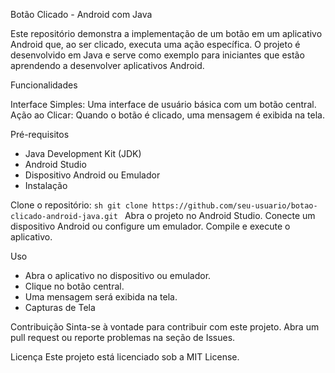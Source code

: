 Botão Clicado - Android com Java

Este repositório demonstra a implementação de um botão em um aplicativo Android que, ao ser clicado, executa uma ação específica. O projeto é desenvolvido em Java e serve como exemplo para iniciantes que estão aprendendo a desenvolver aplicativos Android.

Funcionalidades

Interface Simples: Uma interface de usuário básica com um botão central.
Ação ao Clicar: Quando o botão é clicado, uma mensagem é exibida na tela.

Pré-requisitos

- Java Development Kit (JDK)
- Android Studio
- Dispositivo Android ou Emulador
- Instalação

Clone o repositório:
    ```sh
    git clone https://github.com/seu-usuario/botao-clicado-android-java.git
    ```
Abra o projeto no Android Studio.
Conecte um dispositivo Android ou configure um emulador.
Compile e execute o aplicativo.

Uso
- Abra o aplicativo no dispositivo ou emulador.
- Clique no botão central.
- Uma mensagem será exibida na tela.
- Capturas de Tela


Contribuição
Sinta-se à vontade para contribuir com este projeto. Abra um pull request ou reporte problemas na seção de Issues.

Licença
Este projeto está licenciado sob a MIT License.

